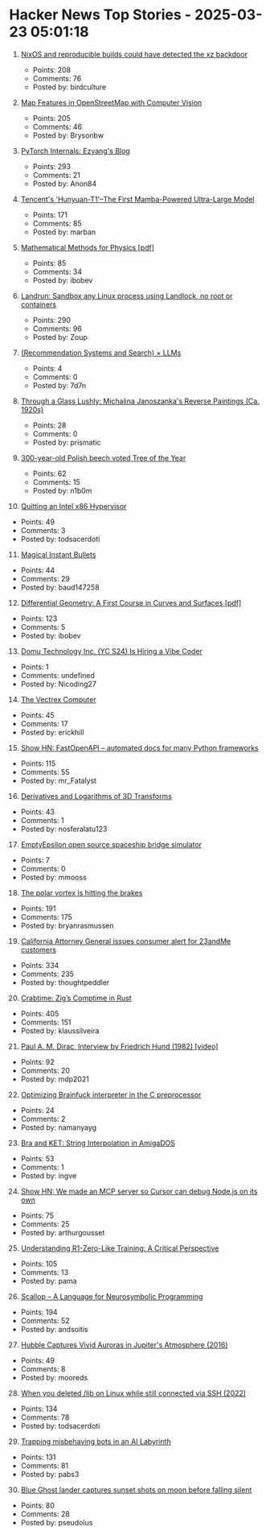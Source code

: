 # Hacker News Top Stories - 2025-03-23 05:01:18

1. [NixOS and reproducible builds could have detected the xz backdoor](https://luj.fr/blog/how-nixos-could-have-detected-xz.html)
   - Points: 208
   - Comments: 76
   - Posted by: birdculture

2. [Map Features in OpenStreetMap with Computer Vision](https://blog.mozilla.ai/map-features-in-openstreetmap-with-computer-vision/)
   - Points: 205
   - Comments: 46
   - Posted by: Brysonbw

3. [PyTorch Internals: Ezyang's Blog](https://blog.ezyang.com/2019/05/pytorch-internals/)
   - Points: 293
   - Comments: 21
   - Posted by: Anon84

4. [Tencent's 'Hunyuan-T1'–The First Mamba-Powered Ultra-Large Model](https://llm.hunyuan.tencent.com/#/blog/hy-t1?lang=en)
   - Points: 171
   - Comments: 85
   - Posted by: marban

5. [Mathematical Methods for Physics [pdf]](https://www.ma.imperial.ac.uk/~dturaev/Mathematical_Methods2021.pdf)
   - Points: 85
   - Comments: 34
   - Posted by: ibobev

6. [Landrun: Sandbox any Linux process using Landlock, no root or containers](https://github.com/Zouuup/landrun)
   - Points: 290
   - Comments: 96
   - Posted by: Zoup

7. [(Recommendation Systems and Search) × LLMs](https://eugeneyan.com/writing/recsys-llm/)
   - Points: 4
   - Comments: 0
   - Posted by: 7d7n

8. [Through a Glass Lushly: Michalina Janoszanka's Reverse Paintings (Ca. 1920s)](https://publicdomainreview.org/collection/michalina-janoszanka/)
   - Points: 28
   - Comments: 0
   - Posted by: prismatic

9. [300-year-old Polish beech voted Tree of the Year](https://www.bbc.co.uk/news/articles/c20dd6yk55yo)
   - Points: 62
   - Comments: 15
   - Posted by: n1b0m

10. [Quitting an Intel x86 Hypervisor](https://halobates.de/blog/p/446)
   - Points: 49
   - Comments: 3
   - Posted by: todsacerdoti

11. [Magical Instant Bullets](https://militaryrealism.blog/2025/03/20/magical-instant-bullets/)
   - Points: 44
   - Comments: 29
   - Posted by: baud147258

12. [Differential Geometry: A First Course in Curves and Surfaces [pdf]](https://math.franklin.uga.edu/sites/default/files/users/user317/ShifrinDiffGeo.pdf)
   - Points: 123
   - Comments: 5
   - Posted by: ibobev

13. [Domu Technology Inc. (YC S24) Is Hiring a Vibe Coder](https://www.ycombinator.com/companies/domu-technology-inc/jobs/hwWsGdU-vibe-coder-ai-engineer)
   - Points: 1
   - Comments: undefined
   - Posted by: Nicoding27

14. [The Vectrex Computer](https://www.amigalove.com/viewtopic.php?t=2887)
   - Points: 45
   - Comments: 17
   - Posted by: erickhill

15. [Show HN: FastOpenAPI – automated docs for many Python frameworks](https://github.com/mr-fatalyst/fastopenapi)
   - Points: 115
   - Comments: 55
   - Posted by: mr_Fatalyst

16. [Derivatives and Logarithms of 3D Transforms](https://nosferalatu.com/./DerivativesLogarithmsTransforms.html)
   - Points: 43
   - Comments: 1
   - Posted by: nosferalatu123

17. [EmptyEpsilon open source spaceship bridge simulator](https://daid.github.io/EmptyEpsilon/)
   - Points: 7
   - Comments: 0
   - Posted by: mmooss

18. [The polar vortex is hitting the brakes](https://www.climate.gov/news-features/blogs/polar-vortex/polar-vortex-hitting-brakes)
   - Points: 191
   - Comments: 175
   - Posted by: bryanrasmussen

19. [California Attorney General issues consumer alert for 23andMe customers](https://oag.ca.gov/news/press-releases/attorney-general-bonta-urgently-issues-consumer-alert-23andme-customers)
   - Points: 334
   - Comments: 235
   - Posted by: thoughtpeddler

20. [Crabtime: Zig’s Comptime in Rust](https://crates.io/crates/crabtime)
   - Points: 405
   - Comments: 151
   - Posted by: klaussilveira

21. [Paul A. M. Dirac, Interview by Friedrich Hund (1982) [video]](https://www.youtube.com/watch?v=xJzrU38pGWc)
   - Points: 92
   - Comments: 20
   - Posted by: mdp2021

22. [Optimizing Brainfuck interpreter in the C preprocessor](https://github.com/camel-cdr/bfcpp)
   - Points: 24
   - Comments: 2
   - Posted by: namanyayg

23. [Bra and KET: String Interpolation in AmigaDOS](https://www.datagubbe.se/braket/)
   - Points: 53
   - Comments: 1
   - Posted by: ingve

24. [Show HN: We made an MCP server so Cursor can debug Node.js on its own](https://www.npmjs.com/package/@hyperdrive-eng/mcp-nodejs-debugger)
   - Points: 75
   - Comments: 25
   - Posted by: arthurgousset

25. [Understanding R1-Zero-Like Training: A Critical Perspective](https://github.com/sail-sg/understand-r1-zero)
   - Points: 105
   - Comments: 13
   - Posted by: pama

26. [Scallop – A Language for Neurosymbolic Programming](https://www.scallop-lang.org/)
   - Points: 194
   - Comments: 52
   - Posted by: andsoitis

27. [Hubble Captures Vivid Auroras in Jupiter's Atmosphere (2016)](https://science.nasa.gov/missions/hubble/hubble-captures-vivid-auroras-in-jupiters-atmosphere/)
   - Points: 49
   - Comments: 8
   - Posted by: mooreds

28. [When you deleted /lib on Linux while still connected via SSH (2022)](https://tinyhack.com/2022/09/16/when-you-deleted-lib-on-linux-while-still-connected-via-ssh/)
   - Points: 134
   - Comments: 78
   - Posted by: todsacerdoti

29. [Trapping misbehaving bots in an AI Labyrinth](https://blog.cloudflare.com/ai-labyrinth/)
   - Points: 131
   - Comments: 81
   - Posted by: pabs3

30. [Blue Ghost lander captures sunset shots on moon before falling silent](https://phys.org/news/2025-03-blue-ghost-lander-captures-stunning.html)
   - Points: 80
   - Comments: 28
   - Posted by: pseudolus

